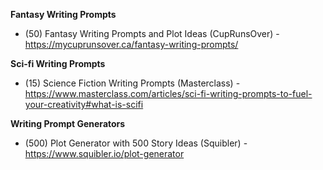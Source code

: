 **Fantasy Writing Prompts**
- (50) Fantasy Writing Prompts and Plot Ideas (CupRunsOver) - <https://mycuprunsover.ca/fantasy-writing-prompts/>

**Sci-fi Writing Prompts**
- (15) Science Fiction Writing Prompts (Masterclass) - <https://www.masterclass.com/articles/sci-fi-writing-prompts-to-fuel-your-creativity#what-is-scifi>

**Writing Prompt Generators**
- (500) Plot Generator with 500 Story Ideas (Squibler) - <https://www.squibler.io/plot-generator>